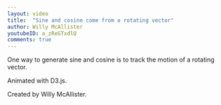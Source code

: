 ```yaml
---
layout: video
title:  "Sine and cosine come from a rotating vector"
author: Willy McAllister
youtubeID: a_zReGTxdlQ
comments: true
--- 
```


One way to generate sine and cosine is to track the motion of a rotating vector. 

Animated with D3.js.

Created by Willy McAllister.